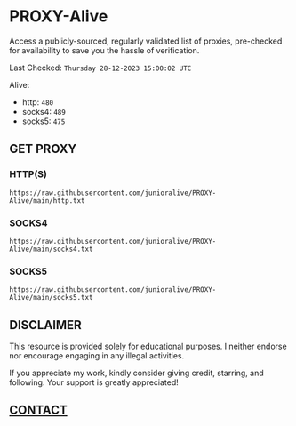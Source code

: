# PROXY-Alive

Access a publicly-sourced, regularly validated list of proxies, pre-checked for availability to save you the hassle of verification.

Last Checked: `Thursday 28-12-2023 15:00:02 UTC`

Alive:
- http: `480`
- socks4: `489`
- socks5: `475`

## GET PROXY

### HTTP(S)

```https://raw.githubusercontent.com/junioralive/PROXY-Alive/main/http.txt```

### SOCKS4

```https://raw.githubusercontent.com/junioralive/PROXY-Alive/main/socks4.txt```

### SOCKS5

```https://raw.githubusercontent.com/junioralive/PROXY-Alive/main/socks5.txt```

## DISCLAIMER

This resource is provided solely for educational purposes. I neither endorse nor encourage engaging in any illegal activities.

If you appreciate my work, kindly consider giving credit, starring, and following. Your support is greatly appreciated! 

## [CONTACT](https://t.me/TheJuniorAlive)

